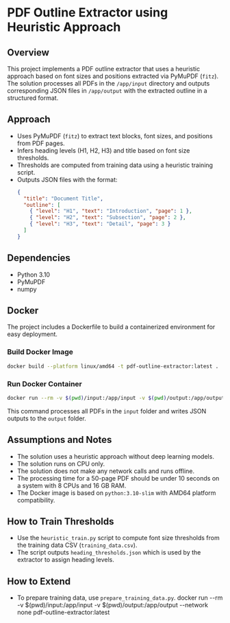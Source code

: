 # PDF Outline Extractor using Heuristic Approach

## Overview

This project implements a PDF outline extractor that uses a heuristic approach based on font sizes and positions extracted via PyMuPDF (`fitz`). The solution processes all PDFs in the `/app/input` directory and outputs corresponding JSON files in `/app/output` with the extracted outline in a structured format.

## Approach

- Uses PyMuPDF (`fitz`) to extract text blocks, font sizes, and positions from PDF pages.
- Infers heading levels (H1, H2, H3) and title based on font size thresholds.
- Thresholds are computed from training data using a heuristic training script.
- Outputs JSON files with the format:
  ```json
  {
    "title": "Document Title",
    "outline": [
      { "level": "H1", "text": "Introduction", "page": 1 },
      { "level": "H2", "text": "Subsection", "page": 2 },
      { "level": "H3", "text": "Detail", "page": 3 }
    ]
  }
  ```

## Dependencies

- Python 3.10
- PyMuPDF
- numpy

## Docker

The project includes a Dockerfile to build a containerized environment for easy deployment.

### Build Docker Image

```bash
docker build --platform linux/amd64 -t pdf-outline-extractor:latest .
```

### Run Docker Container

```bash
docker run --rm -v $(pwd)/input:/app/input -v $(pwd)/output:/app/output --network none pdf-outline-extractor:latest
```

This command processes all PDFs in the `input` folder and writes JSON outputs to the `output` folder.

## Assumptions and Notes

- The solution uses a heuristic approach without deep learning models.
- The solution runs on CPU only.
- The solution does not make any network calls and runs offline.
- The processing time for a 50-page PDF should be under 10 seconds on a system with 8 CPUs and 16 GB RAM.
- The Docker image is based on `python:3.10-slim` with AMD64 platform compatibility.

## How to Train Thresholds

- Use the `heuristic_train.py` script to compute font size thresholds from the training data CSV (`training_data.csv`).
- The script outputs `heading_thresholds.json` which is used by the extractor to assign heading levels.

## How to Extend

- To prepare training data, use `prepare_training_data.py`.
docker run --rm -v $(pwd)/input:/app/input -v $(pwd)/output:/app/output --network none pdf-outline-extractor:latest
